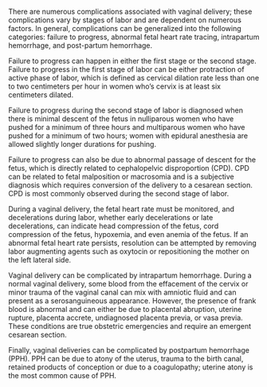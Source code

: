 There are numerous complications associated with vaginal delivery; these complications vary by stages of labor and are dependent on numerous factors. In general, complications can be generalized into the following categories: failure to progress, abnormal fetal heart rate tracing, intrapartum hemorrhage, and post-partum hemorrhage.

Failure to progress can happen in either the first stage or the second stage. Failure to progress in the first stage of labor can be either protraction of active phase of labor, which is defined as cervical dilation rate less than one to two centimeters per hour in women who’s cervix is at least six centimeters dilated.

Failure to progress during the second stage of labor is diagnosed when there is minimal descent of the fetus in nulliparous women who have pushed for a minimum of three hours and multiparous women who have pushed for a minimum of two hours; women with epidural anesthesia are allowed slightly longer durations for pushing.

Failure to progress can also be due to abnormal passage of descent for the fetus, which is directly related to cephalopelvic disproportion (CPD). CPD can be related to fetal malposition or macrosomia and is a subjective diagnosis which requires conversion of the delivery to a cesarean section. CPD is most commonly observed during the second stage of labor.

During a vaginal delivery, the fetal heart rate must be monitored, and decelerations during labor, whether early decelerations or late decelerations, can indicate head compression of the fetus, cord compression of the fetus, hypoxemia, and even anemia of the fetus. If an abnormal fetal heart rate persists, resolution can be attempted by removing labor augmenting agents such as oxytocin or repositioning the mother on the left lateral side.

Vaginal delivery can be complicated by intrapartum hemorrhage. During a normal vaginal delivery, some blood from the effacement of the cervix or minor trauma of the vaginal canal can mix with amniotic fluid and can present as a serosanguineous appearance. However, the presence of frank blood is abnormal and can either be due to placental abruption, uterine rupture, placenta accrete, undiagnosed placenta previa, or vasa previa. These conditions are true obstetric emergencies and require an emergent cesarean section.

Finally, vaginal deliveries can be complicated by postpartum hemorrhage (PPH). PPH can be due to atony of the uterus, trauma to the birth canal, retained products of conception or due to a coagulopathy; uterine atony is the most common cause of PPH.